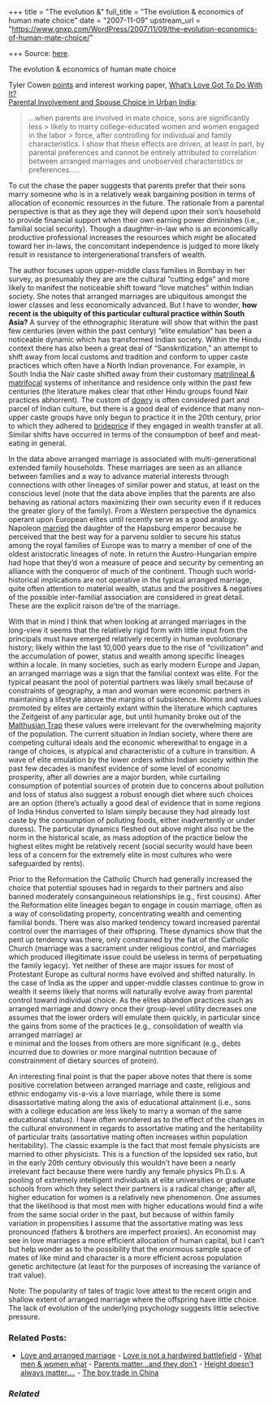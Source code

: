 +++
title = "The evolution &"
full_title = "The evolution & economics of human mate choice"
date = "2007-11-09"
upstream_url = "https://www.gnxp.com/WordPress/2007/11/09/the-evolution-economics-of-human-mate-choice/"

+++
Source: [here](https://www.gnxp.com/WordPress/2007/11/09/the-evolution-economics-of-human-mate-choice/).

The evolution & economics of human mate choice

Tyler Cowen [points](http://www.marginalrevolution.com/marginalrevolution/2007/11/why-arranged-ma.html#comments) and interest working paper, [What’s Love Got To Do With It?  
Parental Involvement and Spouse Choice in Urban India](http://divya.mathur.googlepages.com/Arranged_Marriage_India.pdf):

> …when parents are involved in mate choice, sons are significantly less > likely to marry college-educated women and women engaged in the labor > force, after controlling for individual and family characteristics. I show that these effects are driven, at least in part, by parental preferences and cannot be entirely attributed to correlation between arranged marriages and unobserved characteristics or preferences…..

To cut the chase the paper suggests that parents prefer that their sons marry someone who is in a relatively weak bargaining position in terms of allocation of economic resources in the future. The rationale from a parental perspective is that as they age they will depend upon their son’s household to provide financial support when their own earning power diminishes (i.e., familial social security). Though a daughter-in-law who is an economically productive professional increases the resources which *might* be allocated toward her in-laws, the concomitant independence is judged to more likely result in resistance to intergenerational transfers of wealth.

The author focuses upon upper-middle class families in Bombay in her survey, as presumably they are are the cultural “cutting edge” and more likely to manifest the noticeable shift toward “love matches” within Indian society. She notes that arranged marriages are ubiquitous amongst the lower classes and less economically advanced. But I have to wonder, **how recent is the ubiquity of this particular cultural practice within South Asia?** A survey of the ethnographic literature will show that within the past few centuries (even within the past century) “elite emulation” has been a noticeable dynamic which has transformed Indian society. Within the Hindu context there has also been a great deal of “Sanskritization,” an attempt to shift away from local customs and tradition and conform to upper caste practices which often have a North Indian provenance. For example, in South India the Nair caste shifted away from their customary [matrilineal & matrifocal](https://en.wikipedia.org/wiki/Nair#Marumakkathayam_and_Tharavadu) systems of inheritance and residence only within the past few centuries (the literature makes clear that other Hindu groups found Nair practices abhorrent). The custom of [dowry](https://en.wikipedia.org/wiki/Dowry) is often considered part and parcel of Indian culture, but there is a good deal of evidence that many non-upper caste groups have only begun to practice it in the 20th century, prior to which they adhered to [brideprice](https://en.wikipedia.org/wiki/Bride_price) if they engaged in wealth transfer at all. Similar shifts have occurred in terms of the consumption of beef and meat-eating in general.

In the data above arranged marriage is associated with multi-generational extended family households. These marriages are seen as an alliance between families and a way to advance material interests through connections with other lineages of similar power and status, at least on the conscious level (note that the data above implies that the parents are also behaving as rational actors maximizing their own security even if it reduces the greater glory of the family). From a Western perspective the dynamics operant upon European elites until recently serve as a good analogy. Napoleon [married](https://en.wikipedia.org/wiki/Marie_Louise%2C_Duchess_of_Parma#Empress_of_France) the daughter of the Hapsburg emperor because he perceived that the best way for a parvenu soldier to secure his status among the royal families of Europe was to marry a member of one of the oldest aristocratic lineages of note. In return the Austro-Hungarian empire had hope that they’d won a measure of peace and security by cementing an alliance with the conqueror of much of the continent. Though such world-historical implications are not operative in the typical arranged marriage, quite often attention to material wealth, status and the positives & negatives of the possible inter-familial association are considered in great detail. These are the explicit raison de’tre of the marriage.

With that in mind I think that when looking at arranged marriages in the long-view it seems that the relatively rigid form with little input from the principals must have emerged relatively recently in human evolutionary history; likely within the last 10,000 years due to the rise of “civilization” and the accumulation of power, status and wealth among specific lineages within a locale. In many societies, such as early modern Europe and Japan, an arranged marriage was a sign that the familial context was elite. For the typical peasant the pool of potential partners was likely small because of constraints of geography, a man and woman were economic partners in maintaining a lifestyle above the margins of subsistence. Norms and values promoted by elites are certainly extant within the literature which captures the Zeitgeist of any particular age, but until humanity broke out of the [Malthusian Trap](https://en.wikipedia.org/wiki/Malthusian_catastrophe) these values were irrelevant for the overwhelming majority of the population. The current situation in Indian society, where there are competing cultural ideals and the economic wherewithal to engage in a range of choices, is atypical and characteristic of a culture in transition. A wave of elite emulation by the lower orders within Indian society within the past few decades is manifest evidence of some level of economic prosperity, after all dowries are a major burden, while curtailing consumption of potential sources of protein due to concerns about pollution and loss of status also suggest a robust enough diet where such choices are an option (there’s actually a good deal of evidence that in some regions of India Hindus converted to Islam simply because they had already lost caste by the consumption of polluting foods, either inadvertently or under duress). The particular dynamics fleshed out above might also not be the norm in the historical scale, as mass adoption of the practice below the highest elites might be relatively recent (social security would have been less of a concern for the extremely elite in most cultures who were safeguarded by rents).

Prior to the Reformation the Catholic Church had generally increased the choice that potential spouses had in regards to their partners and also banned moderately consanguineous relationships (e.g., first cousins). After the Reformation elite lineages began to engage in cousin marriage, often as a way of consolidating property, concentrating wealth and cementing familial bonds. There was also marked tendency toward increased parental control over the marriages of their offspring. These dynamics show that the pent up tendency was there, only constrained by the fiat of the Catholic Church (marriage was a sacrament under religious control, and marriages which produced illegitimate issue could be useless in terms of perpetuating the family legacy). Yet neither of these are major issues for most of Protestant Europe as cultural norms have evolved and shifted naturally. In the case of India as the upper and upper-middle classes continue to grow in wealth it seems likely that norms will naturally evolve away from parental control toward individual choice. As the elites abandon practices such as arranged marriage and dowry once their group-level utility decreases one assumes that the lower orders will emulate them quickly, in particular since the gains from some of the practices (e.g., consolidation of wealth via arranged marriage) ar  
e minimal and the losses from others are more significant (e.g., debts incurred due to dowries or more marginal nutrition because of constrainment of dietary sources of protein).

An interesting final point is that the paper above notes that there is some positive correlation between arranged marriage and caste, religious and ethnic endogamy vis-a-vis a love marriage, while there is some disassortative mating along the axis of educational attainment (i.e., sons with a college education are less likely to marry a woman of the same educational status). I have often wondered as to the effect of the changes in the cultural environment in regards to assortative mating and the heritability of particular traits (assortative mating often increases within population heritability). The classic example is the fact that most female physicists are married to other physicists. This is a function of the lopsided sex ratio, but in the early 20th century obviously this wouldn’t have been a nearly irrelevant fact because there were hardly any female physics Ph.D.s. A pooling of extremely intelligent individuals at elite universities or graduate schools from which they select their partners is a radical change; after all, higher education for women is a relatively new phenomenon. One assumes that the likelihood is that most men with higher educations would find a wife from the same social order in the past, but because of within family variation in propensities I assume that the assortative mating was less pronounced (fathers & brothers are imperfect proxies). An economist may see in love marriages a more efficient allocation of human capital, but I can’t but help wonder as to the possibility that the enormous sample space of mates of like mind and character is a more efficient across population genetic architecture (at least for the purposes of increasing the variance of trait value).

Note: The popularity of tales of tragic love attest to the recent origin and shallow extent of arranged marriage where the offspring have little choice. The lack of evolution of the underlying psychology suggests little selective pressure.

### Related Posts:

- [Love and arranged
  marriage](https://www.gnxp.com/WordPress/2011/04/29/love-and-arranged-marriage/) - [Love is not a hardwired
  battlefield](https://www.gnxp.com/WordPress/2011/04/28/love-is-not-a-hardwired-battlefield/) - [What men & women
  what](https://www.gnxp.com/WordPress/2009/02/07/what-men-women-what/) - [Parents matter...and they
  don't](https://www.gnxp.com/WordPress/2007/06/12/parents-matter-and-they-don-t/) - [Height doesn't always
  matter....](https://www.gnxp.com/WordPress/2009/11/13/height-doesn-t-always-matter/) - [The boy trade in
  China](https://www.gnxp.com/WordPress/2009/04/04/the-boy-trade-in-china/)

### *Related*

[](https://www.addtoany.com/add_to/facebook?linkurl=https%3A%2F%2Fwww.gnxp.com%2FWordPress%2F2007%2F11%2F09%2Fthe-evolution-economics-of-human-mate-choice%2F&linkname=The%20evolution%20%26%20economics%20of%20human%20mate%20choice "Facebook")[](https://www.addtoany.com/add_to/twitter?linkurl=https%3A%2F%2Fwww.gnxp.com%2FWordPress%2F2007%2F11%2F09%2Fthe-evolution-economics-of-human-mate-choice%2F&linkname=The%20evolution%20%26%20economics%20of%20human%20mate%20choice "Twitter")[](https://www.addtoany.com/add_to/email?linkurl=https%3A%2F%2Fwww.gnxp.com%2FWordPress%2F2007%2F11%2F09%2Fthe-evolution-economics-of-human-mate-choice%2F&linkname=The%20evolution%20%26%20economics%20of%20human%20mate%20choice "Email")[](https://www.addtoany.com/share)
